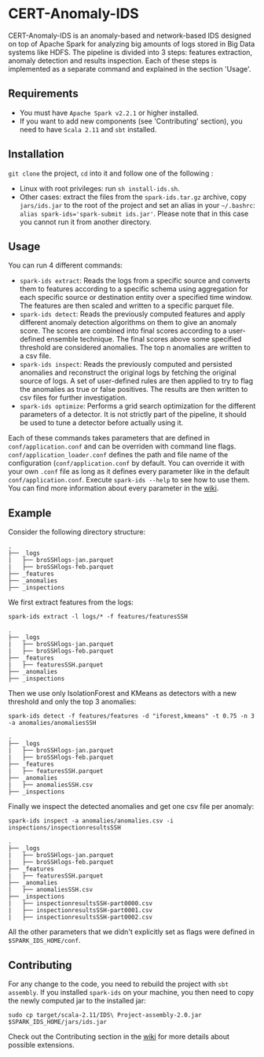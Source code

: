 # CERT-Anomaly-IDS

CERT-Anomaly-IDS is an anomaly-based and network-based IDS designed on top of Apache Spark for analyzing big amounts of logs stored in Big Data systems like HDFS.
The pipeline is divided into 3 steps: features extraction, anomaly detection and results inspection. Each of these steps is implemented as a separate command and explained in the section 'Usage'.

## Requirements

- You must have `Apache Spark v2.2.1` or higher installed.
- If you want to add new components (see 'Contributing' section), you need to have `Scala 2.11` and `sbt` installed.

## Installation

`git clone` the project, `cd` into it and follow one of the following :
- Linux with root privileges: run `sh install-ids.sh`.
- Other cases: extract the files from the `spark-ids.tar.gz` archive, copy `jars/ids.jar` to the root of the project and set an alias in your `~/.bashrc`: `alias spark-ids='spark-submit ids.jar'`. Please note that in this case you cannot run it from another directory.

## Usage

You can run 4 different commands:
- `spark-ids extract`: Reads the logs from a specific source and converts them to features according to a specific schema using aggregation for each specific source or destination entity over a specified time window. The features are then scaled and written to a specific parquet file.
- `spark-ids detect`: Reads the previously computed features and apply different anomaly detection algorithms on them to give an anomaly score. The scores are combined into final scores according to a user-defined ensemble technique. The final scores above some specified threshold are considered anomalies. The top n anomalies are written to a csv file.
- `spark-ids inspect`: Reads the previously computed and persisted anomalies and reconstruct the original logs by fetching the original source of logs. A set of user-defined rules are then applied to try to flag the anomalies as true or false positives. The results are then written to csv files for further investigation.
- `spark-ids optimize`: Performs a grid search optimization for the different parameters of a detector. It is not strictly part of the pipeline, it should be used to tune a detector before actually using it.

Each of these commands takes parameters that are defined in `conf/application.conf` and can be overriden with command line flags. `conf/application_loader.conf` defines the path and file name of the configuration (`conf/application.conf` by default. You can override it with your own `.conf` file as long as it defines every parameter like in the default `conf/application.conf`. Execute `spark-ids --help` to see how to use them.
You can find more information about every parameter in the [wiki](https://github.com/mthambipillai/cert-anomaly-ids/blob/master/Wiki.md).

## Example

Consider the following directory structure:
```
.
├── _logs
|   ├── broSSHlogs-jan.parquet
|   ├── broSSHlogs-feb.parquet
├── _features
├── _anomalies
├── _inspections
```
We first extract features from the logs:

`spark-ids extract -l logs/* -f features/featuresSSH`
```
.
├── _logs
|   ├── broSSHlogs-jan.parquet
|   ├── broSSHlogs-feb.parquet
├── _features
|   ├── featuresSSH.parquet
├── _anomalies
├── _inspections
```
Then we use only IsolationForest and KMeans as detectors with a new threshold and only the top 3 anomalies:

`spark-ids detect -f features/features -d "iforest,kmeans" -t 0.75 -n 3 -a anomalies/anomaliesSSH`
```
.
├── _logs
|   ├── broSSHlogs-jan.parquet
|   ├── broSSHlogs-feb.parquet
├── _features
|   ├── featuresSSH.parquet
├── _anomalies
|   ├── anomaliesSSH.csv
├── _inspections
```
Finally we inspect the detected anomalies and get one csv file per anomaly:

`spark-ids inspect -a anomalies/anomalies.csv -i inspections/inspectionresultsSSH`
```
.
├── _logs
|   ├── broSSHlogs-jan.parquet
|   ├── broSSHlogs-feb.parquet
├── _features
|   ├── featuresSSH.parquet
├── _anomalies
|   ├── anomaliesSSH.csv
├── _inspections
|   ├── inspectionresultsSSH-part0000.csv
|   ├── inspectionresultsSSH-part0001.csv
|   ├── inspectionresultsSSH-part0002.csv
```

All the other parameters that we didn't explicitly set as flags were defined in `$SPARK_IDS_HOME/conf`.

## Contributing

For any change to the code, you need to rebuild the project with `sbt assembly`. If you installed `spark-ids` on your machine, you then need to copy the newly computed jar to the installed jar:

`sudo cp target/scala-2.11/IDS\ Project-assembly-2.0.jar $SPARK_IDS_HOME/jars/ids.jar`

Check out the Contributing section in the [wiki](https://github.com/mthambipillai/cert-anomaly-ids/blob/master/Wiki.md) for more details about possible extensions.
